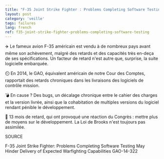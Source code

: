 ```yaml
---
title: "F-35 Joint Strike Fighter : Problems Completing Software Testing May Hinder Delivery of Expected Warfighting Capacities"
layout: post
category: 'veille'
tags: failures
lang: french
ref: f35-joint-strike-fighter-problems-completing-software-testing
---
```


✈️ Le fameux avion F-35 américain est vendu à de nombreux pays avant même son achèvement, malgré des retards et des capacités très en-deça de ses spécifications. Un facteur de retard n'est autre que, surprise, la suite logicielle embarquée.

⏲️ En 2014, le GAO, équivalent américain de notre Cour des Comptes, rapportait des retards chroniques dans les livraisons des logiciels de contrôle mission.

💣 En cause ? Des bugs, un décalage chronique entre le cahier des charges et la version livrée, ainsi que la cohabitation de multiples versions du logiciel rendant pénible le développement.

🤦 13 mois de retard, qui ont provoqué une réaction du Congrès : mettre plus de moyens sur le développement. La Loi de Brooks n'est toujours pas assimilée.

SOURCE

F-35 Joint Strike Fighter: Problems Completing Software Testing May Hinder Delivery of Expected Warfighting Capabilities GAO-14-322